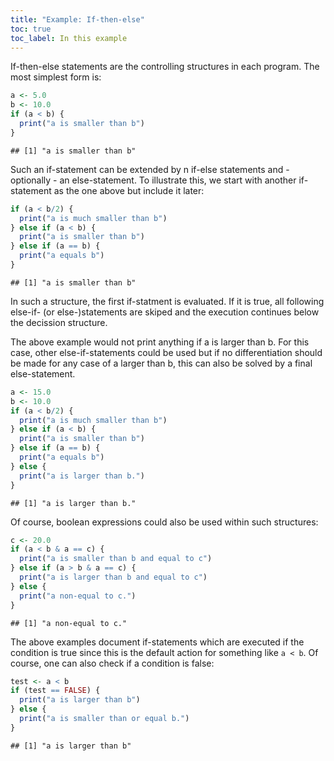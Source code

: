 ```yaml
---
title: "Example: If-then-else"
toc: true
toc_label: In this example
---
```


If-then-else statements are the controlling structures in each program. The most
simplest form is:

```r
a <- 5.0
b <- 10.0
if (a < b) {
  print("a is smaller than b")
}
```

```
## [1] "a is smaller than b"
```
Such an if-statement can be extended by n if-else statements and - optionally - 
an else-statement. To illustrate this, we start with another if-statement as the
one above but include it later:

```r
if (a < b/2) {
  print("a is much smaller than b")
} else if (a < b) {
  print("a is smaller than b")
} else if (a == b) {
  print("a equals b")
} 
```

```
## [1] "a is smaller than b"
```
In such a structure, the first if-statment is evaluated. If it is true, all 
following else-if- (or else-)statements are skiped and the execution continues
below the decission structure.

The above example would not print anything if a is larger than b. For this case,
other else-if-statements could be used but if no differentiation should be made
for any case of a larger than b, this can also be solved by a final 
else-statement.

```r
a <- 15.0
b <- 10.0
if (a < b/2) {
  print("a is much smaller than b")
} else if (a < b) {
  print("a is smaller than b")
} else if (a == b) {
  print("a equals b")
} else {
  print("a is larger than b.")
}
```

```
## [1] "a is larger than b."
```
Of course, boolean expressions could also be used within such structures:

```r
c <- 20.0
if (a < b & a == c) {
  print("a is smaller than b and equal to c")
} else if (a > b & a == c) {
  print("a is larger than b and equal to c")
} else {
  print("a non-equal to c.")
}
```

```
## [1] "a non-equal to c."
```
The above examples document if-statements which are executed if the condition is
true since this is the default action for something like `a < b`. Of course,
one can also check if a condition is false:

```r
test <- a < b
if (test == FALSE) {
  print("a is larger than b")
} else {
  print("a is smaller than or equal b.")
}
```

```
## [1] "a is larger than b"
```

